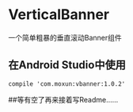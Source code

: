 # VerticalBanner
一个简单粗暴的垂直滚动Banner组件

## 在Android Studio中使用
```
compile 'com.moxun:vbanner:1.0.2'
```
##等有空了再来接着写Readme......
